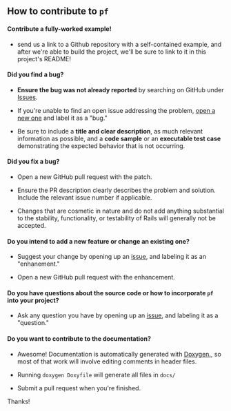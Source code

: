 ## How to contribute to `pf`

#### **Contribute a fully-worked example!**

* send us a link to a Github repository with a self-contained example, and after we're able to build the project, we'll be sure to link to it in this project's README!

#### **Did you find a bug?**

* **Ensure the bug was not already reported** by searching on GitHub under [Issues](https://github.com/tbrown122387/pf/issues).

* If you're unable to find an open issue addressing the problem, [open a new one](https://github.com/tbrown122387/pf/issues/new) and label it as a "bug." 

* Be sure to include a **title and clear description**, as much relevant information as possible, and a **code sample** or an **executable test case** demonstrating the expected behavior that is not occurring.

#### **Did you fix a bug?**

* Open a new GitHub pull request with the patch.

* Ensure the PR description clearly describes the problem and solution. Include the relevant issue number if applicable.

* Changes that are cosmetic in nature and do not add anything substantial to the stability, functionality, or testability of Rails will generally not be accepted.

#### **Do you intend to add a new feature or change an existing one?**

* Suggest your change by opening up an [issue](https://github.com/tbrown122387/pf/issues), and labeling it as an "enhanement."

* Open a new GitHub pull request with the enhancement.

#### **Do you have questions about the source code or how to incorporate `pf` into your project?**

* Ask any question you have by opening up an [issue](https://github.com/tbrown122387/pf/issues), and labeling it as a "question."

#### **Do you want to contribute to the documentation?**

* Awesome! Documentation is automatically generated with [Doxygen.](https://www.doxygen.nl/manual/docblocks.html), so most of that work will involve editing comments in header files.

* Running `doxygen Doxyfile` will generate all files in `docs/`
 
* Submit a pull request when you're finished.

Thanks! 
